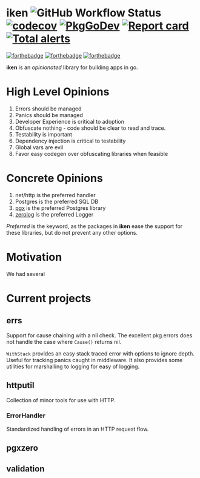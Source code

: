 # iken ![GitHub Workflow Status](https://img.shields.io/github/workflow/status/bir/iken/build) [![codecov](https://codecov.io/gh/bir/iken/branch/master/graph/badge.svg)](https://codecov.io/gh/bir/iken) [![PkgGoDev](https://pkg.go.dev/badge/github.com/bir/iken)](https://pkg.go.dev/github.com/bir/iken) [![Report card](https://goreportcard.com/badge/github.com/bir/iken)](https://goreportcard.com/report/github.com/bir/iken) [![Total alerts](https://img.shields.io/lgtm/alerts/g/bir/iken.svg?logo=lgtm&logoWidth=18)](https://lgtm.com/projects/g/bir/iken/alerts/)

[![forthebadge](https://forthebadge.com/images/badges/made-with-go.svg)](https://forthebadge.com)
[![forthebadge](https://forthebadge.com/images/badges/built-with-love.svg)](https://forthebadge.com)
[![forthebadge](https://forthebadge.com/images/badges/open-source.svg)](https://forthebadge.com)

**iken** is an _opinionated_ library for building apps in go.

# High Level Opinions

1. Errors should be managed
1. Panics should be managed
1. Developer Experience is critical to adoption
1. Obfuscate nothing - code should be clear to read and trace.
1. Testability is important
1. Dependency injection is critical to testability
1. Global vars are evil
1. Favor easy codegen over obfuscating libraries when feasible

# Concrete Opinions

1. net/http is the preferred handler
2. Postgres is the preferred SQL DB
3. [pgx](https://github.com/jackc/pgx) is the preferred Postgres library
4. [zerolog](https://github.com/rs/zerolog) is the preferred Logger

_Preferred_ is the keyword, as the packages in **iken** ease the support for these libraries, but do not prevent any
other options.

# Motivation

We had several

# Current projects

## errs

Support for cause chaining with a nil check. The excellent pkg.errors does not handle the case where `Cause()` returns
nil.

`WithStack` provides an easy stack traced error with options to ignore depth. Useful for tracking panics caught in
middleware. It also provides some utilities for marshalling to logging for easy of logging.

## httputil

Collection of minor tools for use with HTTP.

### ErrorHandler

Standardized handling of errors in an HTTP request flow.

## pgxzero

## validation
